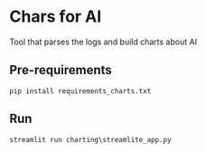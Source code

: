 # Chars for AI
Tool that parses the logs and build charts about AI

## Pre-requirements
```shell
pip install requirements_charts.txt
```

## Run
```shell
streamlit run charting\streamlite_app.py
```
